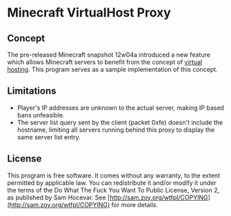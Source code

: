# Minecraft VirtualHost Proxy
## Concept
The pre-released Minecraft snapshot 12w04a introduced a new feature which allows Minecraft servers to benefit from the concept of [virtual hosting](http://en.wikipedia.org/wiki/Virtual_hosting). This program serves as a sample implementation of this concept.

## Limitations
* Player's IP addresses are unknown to the actual server, making IP based bans unfeasible.
* The server list query sent by the client (packet 0xfe) doesn't include the hostname, limiting all servers running behind this proxy to display the same server list entry.

## License
This program is free software. It comes without any warranty, to
the extent permitted by applicable law. You can redistribute it
and/or modify it under the terms of the Do What The Fuck You Want
To Public License, Version 2, as published by Sam Hocevar. See
[http://sam.zoy.org/wtfpl/COPYING](http://sam.zoy.org/wtfpl/COPYING) for more details.

